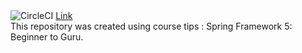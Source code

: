 <img src="https://circleci.com/gh/MichalCzyzewski/recipe-app/tree/master.svg?style=svg" alt="CircleCI" />
<a href="https://circleci.com/gh/MichalCzyzewski/recipe-app/tree/master">Link</a>
<br>
This repository was created using course tips : Spring Framework 5: Beginner to Guru.
